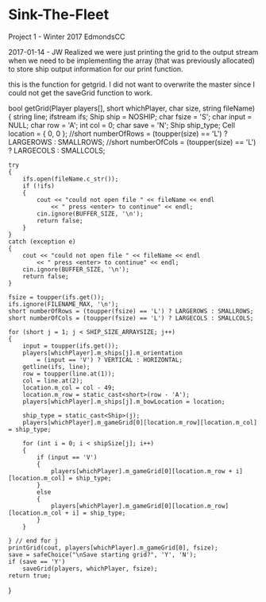 # Sink-The-Fleet
Project 1 - Winter 2017 EdmondsCC


2017-01-14 - JW Realized we were just printing the grid 
  to the output stream when we need to be implementing the 
  array (that was previously allocated) to store ship output 
  information for our print function.

this is the function for getgrid. I did not want to overwrite the master since I could not get the saveGrid function to work.


bool getGrid(Player players[], short whichPlayer, char size, string fileName)
{
	string line;
	ifstream ifs;
	Ship ship = NOSHIP;
	char fsize = 'S';
	char input = NULL;
	char row = 'A';
	int col = 0;
	char save = 'N';
	Ship ship_type;
	Cell location = { 0, 0 };
	//short numberOfRows = (toupper(size) == 'L') ? LARGEROWS : SMALLROWS;
	//short numberOfCols = (toupper(size) == 'L') ? LARGECOLS : SMALLCOLS;

	try
	{
		ifs.open(fileName.c_str());
		if (!ifs)
		{
			cout << "could not open file " << fileName << endl
				<< " press <enter> to continue" << endl;
			cin.ignore(BUFFER_SIZE, '\n');
			return false;
		}
	}
	catch (exception e)
	{
		cout << "could not open file " << fileName << endl
			<< " press <enter> to continue" << endl;
		cin.ignore(BUFFER_SIZE, '\n');
		return false;
	}

	fsize = toupper(ifs.get());
	ifs.ignore(FILENAME_MAX, '\n');
	short numberOfRows = (toupper(fsize) == 'L') ? LARGEROWS : SMALLROWS;
	short numberOfCols = (toupper(fsize) == 'L') ? LARGECOLS : SMALLCOLS;

	for (short j = 1; j < SHIP_SIZE_ARRAYSIZE; j++)
	{
		input = toupper(ifs.get());
		players[whichPlayer].m_ships[j].m_orientation
			= (input == 'V') ? VERTICAL : HORIZONTAL;
		getline(ifs, line);
		row = toupper(line.at(1));
		col = line.at(2);
		location.m_col = col - 49;
		location.m_row = static_cast<short>(row - 'A');
		players[whichPlayer].m_ships[j].m_bowLocation = location;

		ship_type = static_cast<Ship>(j);
		players[whichPlayer].m_gameGrid[0][location.m_row][location.m_col] = ship_type;

		for (int i = 0; i < shipSize[j]; i++)
		{
			if (input == 'V')
			{
				players[whichPlayer].m_gameGrid[0][location.m_row + i][location.m_col] = ship_type;
			}
			else
			{
				players[whichPlayer].m_gameGrid[0][location.m_row][location.m_col + i] = ship_type;
			}
		}

	} // end for j
	printGrid(cout, players[whichPlayer].m_gameGrid[0], fsize);
	save = safeChoice("\nSave starting grid?", 'Y', 'N');
	if (save == 'Y')
		saveGrid(players, whichPlayer, fsize);
	return true;
}
